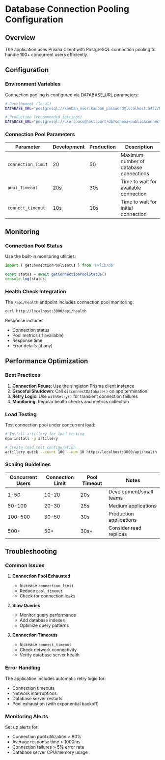 # Database Connection Pooling Configuration

## Overview

The application uses Prisma Client with PostgreSQL connection pooling to handle 100+ concurrent users efficiently.

## Configuration

### Environment Variables

Connection pooling is configured via DATABASE_URL parameters:

```bash
# Development (local)
DATABASE_URL="postgresql://kanban_user:kanban_password@localhost:5432/kanban_db?schema=public&connection_limit=20&pool_timeout=20"

# Production (recommended settings)
DATABASE_URL="postgresql://user:pass@host:port/db?schema=public&connection_limit=50&pool_timeout=30&connect_timeout=10"
```

### Connection Pool Parameters

| Parameter | Development | Production | Description |
|-----------|-------------|------------|-------------|
| `connection_limit` | 20 | 50 | Maximum number of database connections |
| `pool_timeout` | 20s | 30s | Time to wait for available connection |
| `connect_timeout` | 10s | 10s | Time to wait for initial connection |

## Monitoring

### Connection Pool Status

Use the built-in monitoring utilities:

```typescript
import { getConnectionPoolStatus } from '@/lib/db'

const status = await getConnectionPoolStatus()
console.log(status)
```

### Health Check Integration

The `/api/health` endpoint includes connection pool monitoring:

```bash
curl http://localhost:3000/api/health
```

Response includes:
- Connection status
- Pool metrics (if available)
- Response time
- Error details (if any)

## Performance Optimization

### Best Practices

1. **Connection Reuse**: Use the singleton Prisma client instance
2. **Graceful Shutdown**: Call `disconnectDatabase()` on app termination
3. **Retry Logic**: Use `withRetry()` for transient connection failures
4. **Monitoring**: Regular health checks and metrics collection

### Load Testing

Test connection pool under concurrent load:

```bash
# Install artillery for load testing
npm install -g artillery

# Create load test configuration
artillery quick --count 100 --num 10 http://localhost:3000/api/health
```

### Scaling Guidelines

| Concurrent Users | Connection Limit | Pool Timeout | Notes |
|------------------|------------------|--------------|-------|
| 1-50 | 10-20 | 20s | Development/small teams |
| 50-100 | 20-30 | 25s | Medium applications |
| 100-500 | 30-50 | 30s | Production applications |
| 500+ | 50+ | 30s+ | Consider read replicas |

## Troubleshooting

### Common Issues

1. **Connection Pool Exhausted**
   - Increase `connection_limit`
   - Reduce `pool_timeout`
   - Check for connection leaks

2. **Slow Queries**
   - Monitor query performance
   - Add database indexes
   - Optimize query patterns

3. **Connection Timeouts**
   - Increase `connect_timeout`
   - Check network connectivity
   - Verify database server health

### Error Handling

The application includes automatic retry logic for:
- Connection timeouts
- Network interruptions
- Database server restarts
- Pool exhaustion (with exponential backoff)

### Monitoring Alerts

Set up alerts for:
- Connection pool utilization > 80%
- Average response time > 1000ms
- Connection failures > 5% error rate
- Database server CPU/memory usage
